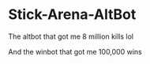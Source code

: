 # Stick-Arena-AltBot
The altbot that got me 8 million kills lol

And the winbot that got me 100,000 wins
